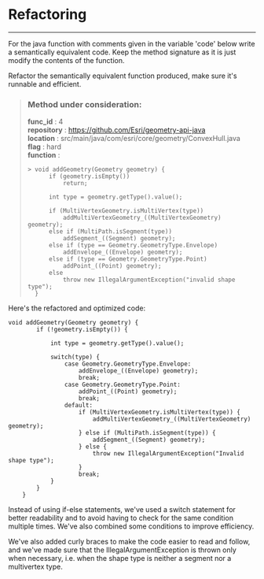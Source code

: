 # Refactoring

---

For the java function with comments given in the variable 'code' below write a semantically equivalent code. Keep the method signature as it is just modify the contents of the function.

Refactor the semantically equivalent function produced, make sure it's runnable and efficient. 

> ### Method under consideration:
> **func_id** : 4 <br/> 
 > **repository** : https://github.com/Esri/geometry-api-java <br/> 
> **location** : src/main/java/com/esri/core/geometry/ConvexHull.java <br/> 
> **flag** : hard <br/> 
> **function** : <br/> 
> ``` <br/> 
>> void addGeometry(Geometry geometry) {
>		if (geometry.isEmpty())
>			return;
>		
>		int type = geometry.getType().value();
>
>		if (MultiVertexGeometry.isMultiVertex(type))
>			addMultiVertexGeometry_((MultiVertexGeometry) geometry);
>		else if (MultiPath.isSegment(type))
>			addSegment_((Segment) geometry);
>		else if (type == Geometry.GeometryType.Envelope)
>			addEnvelope_((Envelope) geometry);
>		else if (type == Geometry.GeometryType.Point)
>			addPoint_((Point) geometry);
>		else
>			throw new IllegalArgumentException("invalid shape type");
>	} 
> ``` 


Here's the refactored and optimized code:

```
void addGeometry(Geometry geometry) {
		if (!geometry.isEmpty()) {

			int type = geometry.getType().value();

			switch(type) {
				case Geometry.GeometryType.Envelope:
					addEnvelope_((Envelope) geometry);
					break;
				case Geometry.GeometryType.Point:
					addPoint_((Point) geometry);
					break;
				default:
					if (MultiVertexGeometry.isMultiVertex(type)) {
						addMultiVertexGeometry_((MultiVertexGeometry) geometry);
					} else if (MultiPath.isSegment(type)) {
						addSegment_((Segment) geometry);
					} else {
						throw new IllegalArgumentException("Invalid shape type");
					}
					break;
			}
		}
	}
```

Instead of using if-else statements, we've used a switch statement for better readability and to avoid having to check for the same condition multiple times. We've also combined some conditions to improve efficiency.

We've also added curly braces to make the code easier to read and follow, and we've made sure that the IllegalArgumentException is thrown only when necessary, i.e. when the shape type is neither a segment nor a multivertex type.